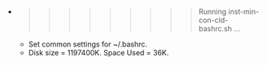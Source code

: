 * >>>>>>>>> Running inst-min-con-cld-bashrc.sh ...
  * Set common settings for ~/.bashrc.
  * Disk size = 1197400K. Space Used = 36K.
